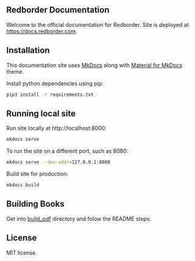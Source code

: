 ## Redborder Documentation

Welcome to the official documentation for Redborder. Site is deployed at https://docs.redborder.com.

## Installation

This documentation site uses [MkDocs](https://www.mkdocs.org/) along with [Material for MkDocs](https://squidfunk.github.io/mkdocs-material/) theme.

Install python dependencies using pip:
```bash
pip3 install -r requirements.txt
```

## Running local site

Run site locally at http://localhost:8000:
```bash
mkdocs serve
```

To run the site on a different port, such as 8080:
```bash
mkdocs serve --dev-addr=127.0.0.1:8080
```

Build site for production:
```bash
mkdocs build
```

## Building Books

Get into [build_pdf](https://github.com/redBorder/redborder-documentation/tree/master/build_pdf) directory and folow the README steps.

## License

MIT license.
